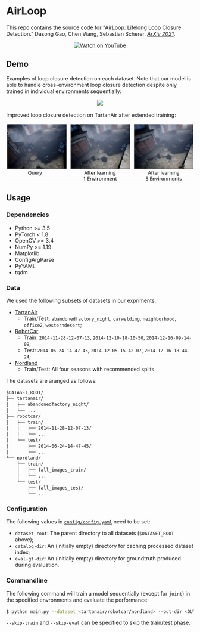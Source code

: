 # AirLoop

This repo contains the source code for "AirLoop: Lifelong Loop Closure Detection." Dasong Gao, Chen Wang, Sebastian Scherer. *[ArXiv 2021](https://arxiv.org/pdf/2109.08975)*.

<p align="center">
  <a href="https://youtu.be/y_tyrrGZXpI">
    <img src="assets/images/motivation.gif" alt="Watch on YouTube">
  </a>
</p>

## Demo

Examples of loop closure detection on each dataset. Note that our model is able to handle cross-environment loop closure detection despite only trained in individual environments sequentially:
<p align="center">
  <img src="assets/images/all-datasets.png">
</p>

Improved loop closure detection on TartanAir after extended training:
<p align="center">
  <img src="assets/images/tartanair-ll.gif">
</p>

## Usage
### Dependencies

 - Python >= 3.5
 - PyTorch < 1.8
 - OpenCV >= 3.4
 - NumPy >= 1.19
 - Matplotlib
 - ConfigArgParse
 - PyYAML
 - tqdm

### Data
We used the following subsets of datasets in our expriments:
 - [TartanAir](https://theairlab.org/tartanair-dataset/)
   - Train/Test: `abandonedfactory_night`, `carwelding`, `neighborhood`, `office2`, `westerndesert`;
 - [RobotCar](https://robotcar-dataset.robots.ox.ac.uk/)
   - Train: `2014-11-28-12-07-13`, `2014-12-10-18-10-50`, `2014-12-16-09-14-09`; 
   - Test: `2014-06-24-14-47-45`, `2014-12-05-15-42-07`, `2014-12-16-18-44-24`;
 - [Nordland](https://webdiis.unizar.es/~jmfacil/pr-nordland/)
   - Train/Test: All four seasons with recommended splits.

The datasets are aranged as follows:
```
$DATASET_ROOT/
├── tartanair/
│   ├── abandonedfactory_night/
│   └── ...
├── robotcar/
│   ├── train/
│   │   ├── 2014-11-28-12-07-13/
│   │   └── ...
│   └── test/
│       ├── 2014-06-24-14-47-45/
│       └── ...
└── nordland/
    ├── train/
    │   ├── fall_images_train/
    │   └── ...
    └── test/
        ├── fall_images_test/
        └── ...
```

### Configuration
The following values in [`config/config.yaml`](config/config.yaml) need to be set:
 - `dataset-root`: The parent directory to all datasets (`$DATASET_ROOT` above);
 - `catalog-dir`: An (initially empty) directory for caching processed dataset index;
 - `eval-gt-dir`: An (initially empty) directory for groundtruth produced during evaluation.

### Commandline
The following command will train a model sequentially (except for `joint`) in the specified envronments and evaluate the performance:

```sh
$ python main.py --dataset <tartanair/robotcar/nordland> --out-dir <OUT_DIR> --envs <LIST_OF_ENVIRONMENTS> --epochs <LIST_OF_EPOCHS> --method <finetune/si/ewc/kd/rkd/mas/rmas/airloop/joint>
```

`--skip-train` and `--skip-eval` can be specified to skip the train/test phase.